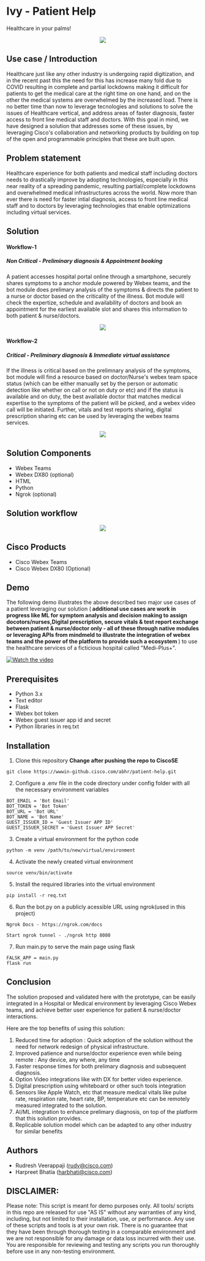 # Ivy - Patient Help
Healthcare in your palms!

<p align="center">
  <img src="documents/Ivy-logo-1.png">
</p>
 
  
  
## Use case / Introduction

Healthcare just like any other industry is undergoing rapid digitization, and in the recent past this the need for this has increase many fold due to COVID resulting in complete and partial lockdowns making it difficult for patients to get the medical care at the right time on one hand, and on the other the medical systems are overwhelmed by the increased load. There is no better time than now to leverage tecnologies and solutions to solve the issues of Healthcare vertical, and address areas of faster diagnosis, faster access to front line medical staff and doctors. With this goal in mind, we have designed a solution that addresses some of these issues, by leveraging Cisco's collaboration and networking products by building on top of the open and programmable principles that these are built upon.


## Problem statement

Healthcare experience for both patients and medical staff including doctors needs to drastically improve by adopting technologies, especially in this near reality of a spreading pandemic, resulting partial/complete lockdowns and overwhelmed medical infrastructures across the world. Now more than ever there is need for faster intial diagnosis, access to front line medical staff and to doctors by leveraging technologies that enable optimizations including virtual services.


## Solution


#### Workflow-1
##### Non Critical - Preliminary diagnosis & Appointment booking
A patient accesses hospital portal online through a smartphone, securely shares symptoms to a anchor module powered by Webex teams, and the bot module does prelimary analysis of the symptoms & directs the patient to a nurse or doctor based on the criticality of the illness. Bot module will check the expertize, schedule and availability of doctors and book an appointment for the earliest available slot and shares this information to both patient & nurse/doctors.

<p align="center">
  <img src="documents/Use-case-1.png">
</p>

#### Workflow-2
##### Critical - Preliminary diagnosis & Immediate virtual assistance

If the illness is critical based on the prelimnary analysis of the symptoms, bot module will find a resource based on doctor/Nurse's webex team space status (which can be either manually set by the person or automatic detection like whether on call or not on duty or etc) and if the status is available and on duty, the best available doctor that matches medical expertise to the symptoms of the patient will be picked, and a webex video call will be initiated. Further, vitals and test reports sharing, digital prescription sharing etc can be used by leveraging the webex teams services.

<p align="center">
  <img src="documents/Use-case-2.png">
</p>


## Solution Components
 
* Webex Teams
* Webex DX80 (optional)
* HTML
* Python
* Ngrok (optional)
 

## Solution workflow

<p align="center">
  <img src="documents/Work-flow-2.png">
</p>


## Cisco Products
* Cisco Webex Teams
* Cisco Webex DX80 (Optional)
 
 
## Demo

The following demo illustrates the above described two major use cases of a patient leveraging our solution (<b> additional use cases are work in progress like ML for symptom analysis and decision making to assign docotors/nurses,Digital prescription, secure vitals & test report exchange between patient & nurse/doctor only - all of these through native modules or leveraging APIs from mindmeld to illustrate the integration of webex teams and the power of the platform to provide such a ecosystem </b>) to use the healthcare services of a ficticious hospital called "Medi-Plus+".


[![Watch the video](documents/youtube-image.png)](https://youtu.be/-q5kTo_u4I4)


## Prerequisites
* Python 3.x
* Text editor
* Flask
* Webex bot token
* Webex guest issuer app id and secret
* Python libraries in req.txt


## Installation

1. Clone this repository <b>Change after pushing the repo to CiscoSE</b>
```
git clone https://wwwin-github.cisco.com/abhr/patient-help.git
```

2. Configure a .env file in the code directory under config folder with all the necessary environment variables
```
BOT_EMAIL = 'Bot Email'
BOT_TOKEN = 'Bot Token'
BOT_URL = 'Bot URL'
BOT_NAME = 'Bot Name'
GUEST_ISSUER_ID = 'Guest Issuer APP ID'
GUEST_ISSUER_SECRET = 'Guest Issuer APP Secret'
```

3. Create a virtual environment for the python code
```
python -m venv /path/to/new/virtual/environment
```

4. Activate the newly created virtual environment
```
source venv/bin/activate
```

5. Install the required libraries into the virtual environment
```
pip install -r req.txt
```

6. Run the bot.py on a publicly acessible URL using ngrok(used in this project)
```
Ngrok Docs - https://ngrok.com/docs

Start ngrok tunnel - ./ngrok http 8080
```

7. Run main.py to serve the main page using flask
```
FALSK_APP = main.py
flask run
```


## Conclusion

The solution proposed and validated here with the prototype, can be easily integrated in a Hospital or Medical environment by leveraging Cisco Webex teams, and achieve better user experience for patient & nurse/doctor interactions. 

Here are the top benefits of using this solution:
  1. Reduced time for adoption : Quick adoption of the solution without the need for network redesign of physical infrastructure.
  2. Improved patience and nurse/doctor experience even while being remote : Any device, any where, any time
  3. Faster response times for both prelimary diagnosis and subsequent diagnosis.
  4. Option Video integrations like with DX for better video experience.
  5. Digital prescription using whiteboard or other such tools integration
  6. Sensors like Apple Watch, etc that measure medical vitals like pulse rate, respiration rate, heart rate, BP, temperature etc can be remotely measured integrated to the solution.
  7. AI/ML integration to enhance prelimary diagnosis, on top of the platform that this solution provides.
  8. Replicable solution model which can be adapted to any other industry for similar benefits


## Authors

* Rudresh Veerappaji (rudv@cisco.com)
* Harpreet Bhatia (harbhati@cisco.com)



## DISCLAIMER:
Please note: This script is meant for demo purposes only. All tools/ scripts in this repo are released for use "AS IS" without any warranties of any kind, including, but not limited to their installation, use, or performance. Any use of these scripts and tools is at your own risk. There is no guarantee that they have been through thorough testing in a comparable environment and we are not responsible for any damage or data loss incurred with their use. You are responsible for reviewing and testing any scripts you run thoroughly before use in any non-testing environment.
